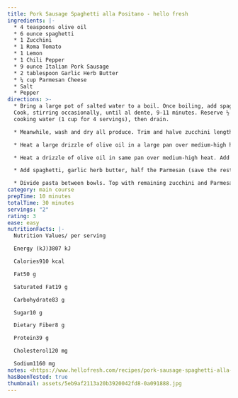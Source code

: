 ```yaml
---
title: Pork Sausage Spaghetti alla Positano - hello fresh
ingredients: |-
  * 4 teaspoons olive oil
  * 6 ounce spaghetti
  * 1 Zucchini
  * 1 Roma Tomato
  * 1 Lemon
  * 1 Chili Pepper
  * 9 ounce Italian Pork Sausage
  * 2 tablespoon Garlic Herb Butter
  * ¼ cup Parmesan Cheese
  * Salt
  * Pepper
directions: >-
  * Bring a large pot of salted water to a boil. Once boiling, add spaghetti.
  Cook, stirring occasionally, until al dente, 9-11 minutes. Reserve ½ cup pasta
  cooking water (1 cup for 4 servings), then drain.

  * Meanwhile, wash and dry all produce. Trim and halve zucchini lengthwise; cut crosswise into ¼-inchthick half-moons. Dice tomato; toss in a small bowl with a drizzle of olive oil and a pinch of salt and pepper. Thinly slice half the chili (if you like spicy food, slice the whole thing). Quarter lemon. Remove sausage from casing; discard casing.

  * Heat a large drizzle of olive oil in a large pan over medium-high heat. Add zucchini in a single layer; season with salt and pepper. Cook, stirring occasionally, until browned and tender, 5-6 minutes. Transfer to a plate.

  * Heat a drizzle of olive oil in same pan over medium-high heat. Add sausage and cook, breaking up meat into pieces, until browned and cooked through, 4-6 minutes. (TIP: If there’s excess grease in your pan, carefully pour it out.) Stir in tomato and a pinch of chili to taste. Cook until slightly softened, 1 minute.

  * Add spaghetti, garlic herb butter, half the Parmesan (save the rest for serving), ¼ cup reserved pasta cooking water (⅓ cup for 4 servings), and 2 tsp lemon juice (1 TBSP for 4). Toss until thoroughly combined. (TIP: If needed, add more pasta cooking water a splash at a time until pasta is coated in sauce.) Stir in half the zucchini and season with plenty of salt and pepper.

  * Divide pasta between bowls. Top with remaining zucchini and Parmesan. Garnish with a pinch of remaining chili if desired. Serve with remaining lemon wedges on the side.
category: main course
prepTime: 10 minutes
totalTime: 30 minutes
servings: "2"
rating: 3
ease: easy
nutritionFacts: |-
  Nutrition Values/ per serving

  Energy (kJ)3807 kJ

  Calories910 kcal

  Fat50 g

  Saturated Fat19 g

  Carbohydrate83 g

  Sugar10 g

  Dietary Fiber8 g

  Protein39 g

  Cholesterol120 mg

  Sodium1160 mg
notes: <https://www.hellofresh.com/recipes/pork-sausage-spaghetti-alla-positano-5eb9af2113a20b3920042fd8>
hasBeenTested: true
thumbnail: assets/5eb9af2113a20b3920042fd8-0a091888.jpg
---
```

